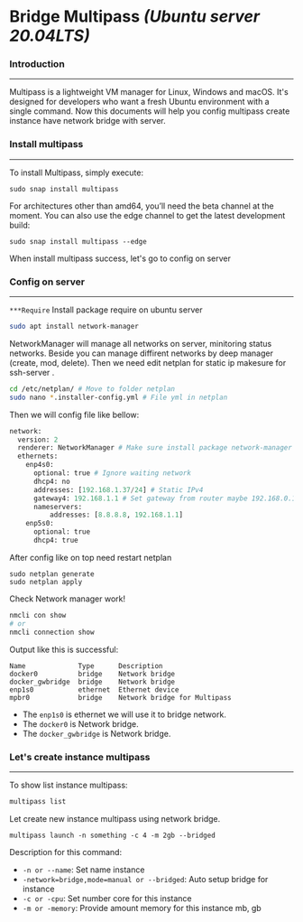 # Bridge Multipass _(Ubuntu server 20.04LTS)_
### Introduction
---
Multipass is a lightweight VM manager for Linux, Windows and macOS. It's designed for developers who want a fresh Ubuntu environment with a single command. Now this documents will help you config multipass create instance have network bridge with server.
### Install multipass
---
To install Multipass, simply execute:

```
sudo snap install multipass
```
For architectures other than amd64, you’ll need the beta channel at the moment.
You can also use the edge channel to get the latest development build:
```
sudo snap install multipass --edge
```
When install multipass success, let's go to config on server
### Config on server
---
`***Require` 
Install package require on ubuntu server
```bash
sudo apt install network-manager
```
NetworkManager will manage all networks on server, minitoring status networks. Beside you can manage diffirent networks by deep manager (create, mod, delete). 
Then we need edit netplan for static ip makesure for ssh-server .
```sh
cd /etc/netplan/ # Move to folder netplan
sudo nano *.installer-config.yml # File yml in netplan
```
Then we will config file like bellow:
```python
network:
  version: 2
  renderer: NetworkManager # Make sure install package network-manager first
  ethernets:
    enp4s0:
      optional: true # Ignore waiting network
      dhcp4: no
      addresses: [192.168.1.37/24] # Static IPv4
      gateway4: 192.168.1.1 # Set gateway from router maybe 192.168.0.1
      nameservers:
          addresses: [8.8.8.8, 192.168.1.1]
    enp5s0:
      optional: true
      dhcp4: true
```
After config like on top need restart netplan
```
sudo netplan generate
sudo netplan apply
```
Check Network manager work!
```sh
nmcli con show 
# or 
nmcli connection show
```
Output like this is successful:
```
Name             Type      Description
docker0          bridge    Network bridge
docker_gwbridge  bridge    Network bridge
enp1s0           ethernet  Ethernet device
mpbr0            bridge    Network bridge for Multipass
```
- The `enp1s0` is ethernet we will use it to bridge network.
- The `docker0` is Network bridge.
- The `docker_gwbridge` is Network bridge.
### Let's create instance multipass
---

To show list instance multipass:
```sh
multipass list
```
Let create new instance multipass using network bridge.
```
multipass launch -n something -c 4 -m 2gb --bridged
```
Description for this command:
- `-n or --name`: Set name instance
- `-network=bridge,mode=manual or --bridged`: Auto setup bridge for instance
- `-c or -cpu`: Set number core for this instance
- `-m or -memory`: Provide amount memory for this instance mb, gb


